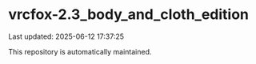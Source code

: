 # vrcfox-2.3_body_and_cloth_edition

Last updated: 2025-06-12 17:37:25

This repository is automatically maintained.
